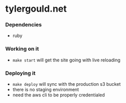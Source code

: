 # tylergould.net #

### Dependencies ###

* ruby

### Working on it ###

* `make start` will get the site going with live reloading

### Deploying it ###

* `make deploy` will sync with the production s3 bucket
* there is no staging environment
* need the aws cli to be properly credentialed
